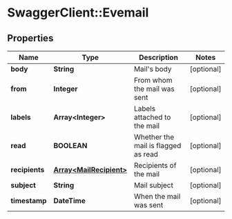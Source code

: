 # SwaggerClient::Evemail

## Properties
Name | Type | Description | Notes
------------ | ------------- | ------------- | -------------
**body** | **String** | Mail&#39;s body | [optional] 
**from** | **Integer** | From whom the mail was sent | [optional] 
**labels** | **Array&lt;Integer&gt;** | Labels attached to the mail | [optional] 
**read** | **BOOLEAN** | Whether the mail is flagged as read | [optional] 
**recipients** | [**Array&lt;MailRecipient&gt;**](MailRecipient.md) | Recipients of the mail | [optional] 
**subject** | **String** | Mail subject | [optional] 
**timestamp** | **DateTime** | When the mail was sent | [optional] 


